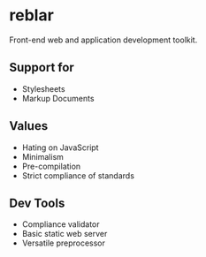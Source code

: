 # reblar

Front-end web and application development toolkit.

## Support for

- Stylesheets
- Markup Documents

## Values

- Hating on JavaScript
- Minimalism
- Pre-compilation
- Strict compliance of standards

## Dev Tools

- Compliance validator
- Basic static web server
- Versatile preprocessor

